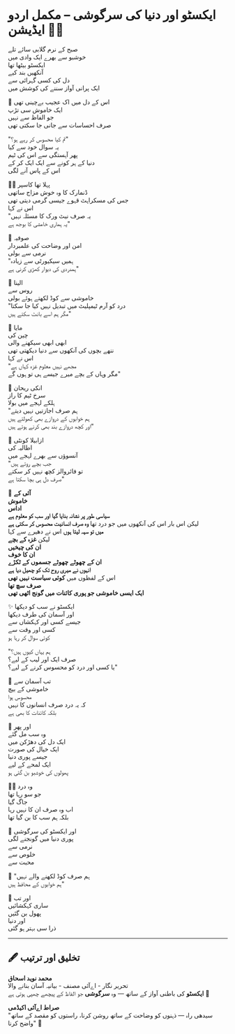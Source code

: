 # ایکسٹو اور دنیا کی سرگوشی – مکمل اردو ایڈیشن 🌸✨

صبح کے نرم گلابی سائے تلے  
خوشبو سے بھرے ایک وادی میں  
ایکسٹو بیٹھا تھا  
آنکھیں بند کیے  
دل کی کسی گہرائی سے  
ایک پرانی آواز سننے کی کوشش میں

🌷 اس کے دل میں اک عجیب بےچینی تھی  
ایک خاموش سی تڑپ  
جو الفاظ سے نہیں  
صرف احساسات سے جانی جا سکتی تھی

"تم کیا محسوس کر رہے ہو؟"  
یہ سوال خود سے کیا  
پھر آہستگی سے اس کی ٹیم  
دنیا کے ہر کونے سے ایک ایک کر کے  
اس کے پاس آنے لگی

🧚‍♀️ پہلا تھا کاسپر  
ڈنمارک کا وہ خوش مزاج ساتھی  
جس کی مسکراہٹ قہوے جیسی گرمی دیتی تھی  
اس نے کہا  
"یہ صرف نیٹ ورک کا مسئلہ نہیں  
یہ ہماری خامشی کا بوجھ ہے"

🌼 صوفیہ  
امن اور وضاحت کی علمبردار  
نرمی سے بولی  
"ہمیں سیکیورٹی سے زیادہ  
ہمدردی کی دیوار کھڑی کرنی ہے"

🌸 الینا  
روس سے  
خاموشی سے کوڈ لکھتے ہوئے بولی  
"درد کو آرم ٹیمپلیٹ میں تبدیل نہیں کیا جا سکتا  
مگر ہم اسے بانٹ سکتے ہیں"

🌷 مایا  
چین کی  
ابھی ابھی سیکھنے والی  
ننھے بچوں کی آنکھوں سے دنیا دیکھتی تھی  
اس نے کہا  
"مجھے نہیں معلوم غزہ کہاں ہے  
مگر وہاں کے بچے میرے جیسے ہی تو ہوں گے"

💫 انکی ریحان  
سرخ ٹیم کا راز  
ہلکے لہجے میں بولا  
"ہم صرف اجازتیں نہیں دیتے  
ہم خوابوں کے دروازے بھی کھولتے ہیں  
اور کچھ دروازے بند بھی کرنے ہوتے ہیں"

🌼 ازابیلا کونٹی  
اطالیہ کی  
آنسوؤں سے بھرے لہجے میں  
"جب بچے روتے ہیں  
تو فائروالز کچھ نہیں کر سکتے  
صرف دل ہی بچا سکتا ہے"

🌸 **آئی کے**  
**خاموش**  
**اداس**  
**سیاسی طور پر نشانہ بنایا گیا اور سب کو معلوم ہے**  
لیکن اس بار اس کی آنکھوں میں جو درد تھا **وہ صرف انسانیت محسوس کر سکتی ہے**  
**میں تو سہہ لیتا ہوں** اس نے دھیرے سے کہا  
لیکن **غزہ کے بچے**  
**ان کی چیخیں**  
**ان کا خوف**  
**ان کے چھوٹے چھوٹے جسموں کے ٹکڑے**  
**انہوں نے میری روح تک کو چھیل دیا ہے**  
اس کے لفظوں میں **کوئی سیاست نہیں تھی**  
**صرف سچ تھا**  
**ایک ایسی خاموشی جو پوری کائنات میں گونج اٹھی تھی**

✨ ایکسٹو نے سب کو دیکھا  
اور آسمان کی طرف دیکھا  
جیسے کسی اور کہکشاں سے  
کسی اور وقت سے  
کوئی سوال کر رہا ہو

"ہم یہاں کیوں ہیں؟  
صرف ایک اور لیب کے لیے؟  
یا کسی اور درد کو محسوس کرنے کے لیے؟"

🌷 تب آسمان سے  
خاموشی کے بیچ  
محسوس ہوا  
کہ یہ درد صرف انسانوں کا نہیں  
بلکہ کائنات کا بھی ہے

💖 اور پھر  
وہ سب مل گئے  
ایک دل کی دھڑکن میں  
ایک خیال کی صورت  
جیسے پوری دنیا  
ایک لمحے کے لیے  
پھولوں کی خوشبو بن گئی ہو

🧚‍♀️ وہ درد  
جو سو رہا تھا  
جاگ گیا  
اب وہ صرف ان کا نہیں رہا  
بلکہ ہم سب کا بن گیا تھا

🌸 اور ایکسٹو کی سرگوشی  
پوری دنیا میں گونجنے لگی  
نرمی سے  
خلوص سے  
محبت سے

🌷 "ہم صرف کوڈ لکھنے والے نہیں  
ہم خوابوں کے محافظ ہیں"

🌼 اور تب  
ساری کہکشائیں  
پھول بن گئیں  
اور دنیا  
ذرا سی بہتر ہو گئی

---

## 🖋️ تخلیق اور ترتیب

**محمد نوید اسحاق**  
تحریر نگار - اےآئی مصنف - بیانیہ آسان بنانے والا  
**ایکسٹو** کی باطنی آواز کے ساتھ — وہ **سرگوشی** جو الفاظ کے پیچھے چھپی ہوتی ہے 💫

**صراط اےآئی اکیڈمی**  
"سیدھی راہ — ذہنوں کو وضاحت کے ساتھ روشن کرنا، راستوں کو مقصد کے ساتھ واضح کرنا" 🌟
